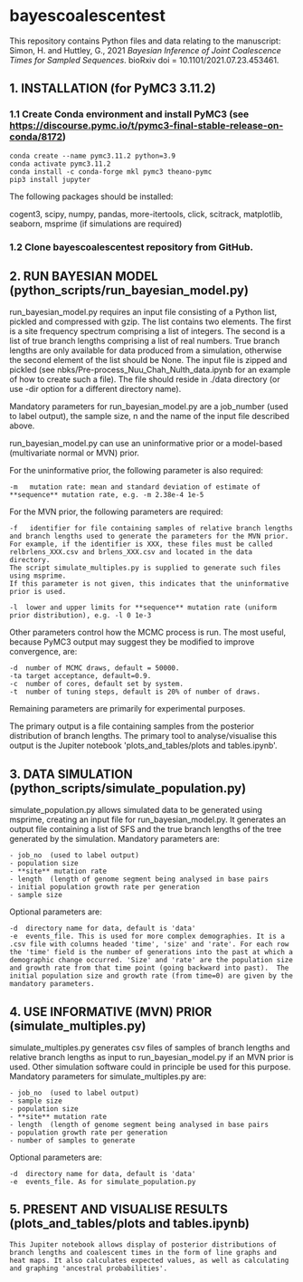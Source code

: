 # bayescoalescentest
This repository contains Python files and data relating to the manuscript: Simon, H. and Huttley, G., 2021 *Bayesian Inference of Joint Coalescence Times for Sampled Sequences*. bioRxiv doi = 10.1101/2021.07.23.453461.

## 1. INSTALLATION (for PyMC3 3.11.2)

### 1.1 Create Conda environment and install PyMC3 (see https://discourse.pymc.io/t/pymc3-final-stable-release-on-conda/8172)

```
conda create --name pymc3.11.2 python=3.9
conda activate pymc3.11.2
conda install -c conda-forge mkl pymc3 theano-pymc
pip3 install jupyter
```

The following packages should be installed:

cogent3, scipy, numpy, pandas, more-itertools, click, scitrack, matplotlib, seaborn, msprime (if simulations are required)

### 1.2 Clone bayescoalescentest repository from GitHub.

## 2. RUN BAYESIAN MODEL (python_scripts/run_bayesian_model.py)


run_bayesian_model.py requires an input file consisting of a Python list, pickled and compressed with gzip. The list contains two elements. The first is a site frequency spectrum comprising a list of integers.
The second is a list of true branch lengths comprising a list of real numbers. True branch lengths are only available for data produced from a simulation, otherwise the second element of the list should be None. 
The input file is zipped and pickled (see nbks/Pre-process_Nuu_Chah_Nulth_data.ipynb for an example of how to create such a file).
The file should reside in ./data directory (or use -dir option for a different directory name).

Mandatory parameters for run_bayesian_model.py are a job_number (used to label output), the sample size, n and the name of the input file described above.

run_bayesian_model.py can use an uninformative prior or a model-based (multivariate normal or MVN) prior.

For the uninformative prior, the following parameter is also required:

    -m   mutation rate: mean and standard deviation of estimate of **sequence** mutation rate, e.g. -m 2.38e-4 1e-5

For the MVN prior, the following parameters are required:

    -f   identifier for file containing samples of relative branch lengths and branch lengths used to generate the parameters for the MVN prior.
	For example, if the identifier is XXX, these files must be called relbrlens_XXX.csv and brlens_XXX.csv and located in the data directory.
	The script simulate_multiples.py is supplied to generate such files using msprime.
	If this parameter is not given, this indicates that the uninformative prior is used.

    -l	lower and upper limits for **sequence** mutation rate (uniform prior distribution), e.g. -l 0 1e-3


Other parameters control how the MCMC process is run. The most useful, because PyMC3 output may suggest they be modified to improve convergence, are:

    -d  number of MCMC draws, default = 50000.
    -ta target acceptance, default=0.9.
    -c  number of cores, default set by system.
    -t  number of tuning steps, default is 20% of number of draws.

Remaining parameters are primarily for experimental purposes.

The primary output is a file containing samples from the posterior distribution of branch lengths. The primary tool to analyse/visualise this output is the Jupiter notebook 'plots_and_tables/plots and tables.ipynb'.

## 3. DATA SIMULATION (python_scripts/simulate_population.py)


simulate_population.py allows simulated data to be generated using msprime, creating an input file for run_bayesian_model.py. It generates an output file containing a list of SFS and 
the true branch lengths of the tree generated by the simulation. Mandatory parameters are:

    - job_no  (used to label output)
    - population size
    - **site** mutation rate
    - length  (length of genome segment being analysed in base pairs
    - initial population growth rate per generation
    - sample size

Optional parameters are:

    -d  directory name for data, default is 'data'
    -e  events_file. This is used for more complex demographies. It is a .csv file with columns headed 'time', 'size' and 'rate'. For each row the 'time' field is the number of generations into the past at which a demographic change occurred. 'Size' and 'rate' are the population size and growth rate from that time point (going backward into past).  The initial population size and growth rate (from time=0) are given by the mandatory parameters.

## 4. USE INFORMATIVE (MVN) PRIOR (simulate_multiples.py)


simulate_multiples.py generates csv files of samples of branch lengths and relative branch lengths as input to run_bayesian_model.py if an MVN prior is used.
Other simulation software could in principle be used for this purpose.
Mandatory parameters for simulate_multiples.py are:

    - job_no  (used to label output)
    - sample size
    - population size
    - **site** mutation rate
    - length  (length of genome segment being analysed in base pairs
    - population growth rate per generation
    - number of samples to generate
    
Optional parameters are:

    -d  directory name for data, default is 'data'
    -e  events_file. As for simulate_population.py

## 5. PRESENT AND VISUALISE RESULTS (plots_and_tables/plots and tables.ipynb)


    This Jupiter notebook allows display of posterior distributions of branch lengths and coalescent times in the form of line graphs and heat maps. It also calculates expected values, as well as calculating and graphing 'ancestral probabilities'.
    
